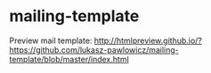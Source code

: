# mailing-template

Preview mail template: http://htmlpreview.github.io/?https://github.com/lukasz-pawlowicz/mailing-template/blob/master/index.html
